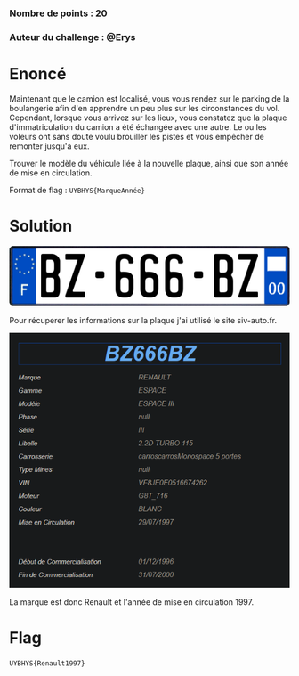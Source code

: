 ### Nombre de points : 20

### Auteur du challenge : @Erys

# Enoncé
Maintenant que le camion est localisé, vous vous rendez sur le parking de la boulangerie afin d'en apprendre un peu plus sur les circonstances du vol. Cependant, lorsque vous arrivez sur les lieux, vous constatez que la plaque d'immatriculation du camion a été échangée avec une autre. Le ou les voleurs ont sans doute voulu brouiller les pistes et vous empêcher de remonter jusqu'à eux.

Trouver le modèle du véhicule liée à la nouvelle plaque, ainsi que son année de mise en circulation.

Format de flag : `UYBHYS{MarqueAnnée}`

# Solution

![Plaque d'immatriculation](./Fichiers/4LUM1N1UM_1.png)

Pour récuperer les informations sur la plaque j'ai utilisé le site siv-auto.fr.

![Plaque d'immatriculation](./Fichiers/4LUM1N1UM_2.png)

La marque est donc Renault et l'année de mise en circulation 1997.

# Flag

`UYBHYS{Renault1997}`